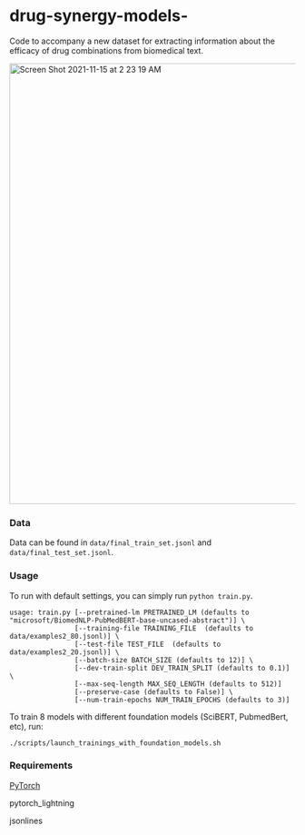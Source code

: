 # drug-synergy-models-
Code to accompany a new dataset for extracting information about the efficacy of drug combinations from biomedical text.

<img width="776" alt="Screen Shot 2021-11-15 at 2 23 19 AM" src="https://user-images.githubusercontent.com/2577384/141739083-4fec1b00-fac1-4627-a48a-29b768adee2a.png">


### Data
Data can be found in `data/final_train_set.jsonl` and `data/final_test_set.jsonl`.

### Usage
To run with default settings, you can simply run `python train.py`.

```
usage: train.py [--pretrained-lm PRETRAINED_LM (defaults to "microsoft/BiomedNLP-PubMedBERT-base-uncased-abstract")] \
                [--training-file TRAINING_FILE  (defaults to data/examples2_80.jsonl)] \
                [--test-file TEST_FILE  (defaults to data/examples2_20.jsonl)] \
                [--batch-size BATCH_SIZE (defaults to 12)] \
                [--dev-train-split DEV_TRAIN_SPLIT (defaults to 0.1)] \
                [--max-seq-length MAX_SEQ_LENGTH (defaults to 512)]
                [--preserve-case (defaults to False)] \
                [--num-train-epochs NUM_TRAIN_EPOCHS (defaults to 3)]
```

To train 8 models with different foundation models (SciBERT, PubmedBert, etc), run:
```
./scripts/launch_trainings_with_foundation_models.sh
```

### Requirements
[PyTorch](https://pytorch.org/get-started/locally/)

pytorch_lightning

jsonlines


